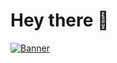 # Hey there 👋

[![Banner](https://philipplentzen.dev/opengraph-image "kreativer entwickler. informatik student. aus der kaiserstadt.")](https://philipplentzen.dev/)
